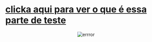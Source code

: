 # [clicka aqui para ver o que é essa parte de teste](https://youtu.be/31HfP81oWDI "pode clickar")

<div align=center>
<image src=https://user-images.githubusercontent.com/61971951/158563369-4c3accd5-4bf5-4e91-b0d6-c595dacdde6e.png alt="errror">
</div>

